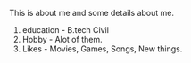 This is about me and some details about me.
1. education - B.tech Civil
2. Hobby - Alot of them.
3. Likes -  Movies, Games, Songs, New things.